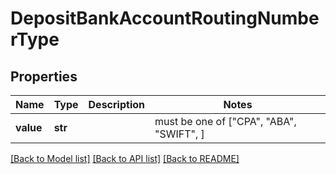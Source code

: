 # DepositBankAccountRoutingNumberType


## Properties
Name | Type | Description | Notes
------------ | ------------- | ------------- | -------------
**value** | **str** |  |  must be one of ["CPA", "ABA", "SWIFT", ]

[[Back to Model list]](../README.md#documentation-for-models) [[Back to API list]](../README.md#documentation-for-api-endpoints) [[Back to README]](../README.md)


